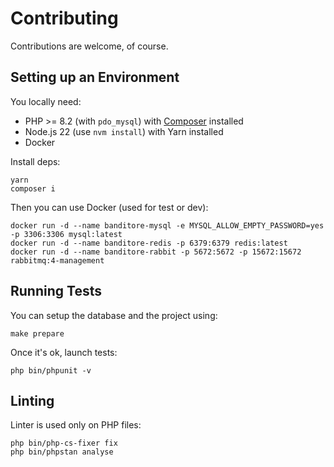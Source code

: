 # Contributing

Contributions are welcome, of course.

## Setting up an Environment

You locally need:

 - PHP >= 8.2 (with `pdo_mysql`) with [Composer](https://getcomposer.org/) installed
 - Node.js 22 (use `nvm install`) with Yarn installed
 - Docker

Install deps:

```
yarn
composer i
```

Then you can use Docker (used for test or dev):

```
docker run -d --name banditore-mysql -e MYSQL_ALLOW_EMPTY_PASSWORD=yes -p 3306:3306 mysql:latest
docker run -d --name banditore-redis -p 6379:6379 redis:latest
docker run -d --name banditore-rabbit -p 5672:5672 -p 15672:15672 rabbitmq:4-management
```

## Running Tests

You can setup the database and the project using:

```
make prepare
```

Once it's ok, launch tests:

```
php bin/phpunit -v
```

## Linting

Linter is used only on PHP files:

```
php bin/php-cs-fixer fix
php bin/phpstan analyse
```
